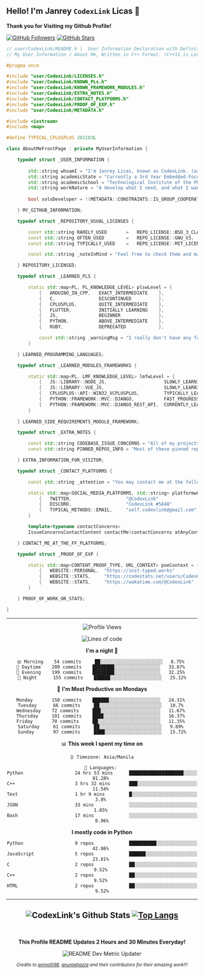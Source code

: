 ## Hello! I'm Janrey `CodexLink` Licas 👋

**Thank you for Visiting my Github Profile!**
<div>
  
[![GitHub Followers](https://img.shields.io/github/followers/CodexLink?label=Follow%20Me&style=social)](http://github.com/CodexLink?tab=followers)
[![GitHub Stars](https://img.shields.io/github/stars/CodexLink/CodexLink?style=social)](https://github.com/CodexLink/CodexLink/stargazers)

</div>
 
 
```c++
// user/CodexLink/README.h |  User Information Declaration with Definitions
// My User Information / About Me, Written in C++ Format. (C++11 is Love)

#pragma once

#include "user/CodexLink/LICENSES.h"
#include "user/CodexLink/KNOWN_PLs.h"
#include "user/CodexLink/KNOWN_FRAMEWORK_MODULES.h"
#include "user/CodexLink/EXTRA_NOTES.h"
#include "user/CodexLink/CONTACT_PLATFORMS.h"
#include "user/CodexLink/PROOF_OF_EXP.h"
#include "user/CodexLink/METADATA.h"

#include <iostream>
#include <map>

#define TYPICAL_CPLUSPLUS 201103L

class AboutMeFrontPage : private MyUserInformation {

    typedef struct _USER_INFORMATION {
    
        std::string whoamI = "I'm Janrey Licas, known as CodexLink. (as usual)"
        std::string academicState = "Currently a 3rd Year Embedded-Focused Computer Engineering Student. (On-going Status)"
        std::string academicSchool = "Technological Institute of the Philippines"
        std::string workNature = "A develop what I need, and what I want. I can't learn new things unless it's really needed even FORCE_LEARN_SOMETHING_FOR_NO_REASON=true"
        
        bool soloDeveloper = !(METADATA::CONSTRAINTS::IS_GROUP_COOPERATIVE) ? true : false // ! It's situational dependent.

    } MY_GITHUB_INFORMATION;

    typedef struct _REPOSITORY_USUAL_LICENSES {

        const std::string RARELY_USED       =   REPO_LICENSE::BSD_3_CLAUSE,
        const std::string OFTEN_USED        =   REPO_LICENSE::GNU_V3,
        const std::string TYPICALLY_USED    =   REPO_LICENSE::MIT_LICENSE

        const std::string _noteInMind = "Feel free to check them and make impressions about it, they don't bite :)"

    } REPOSITORY_LICENSED;

    typedef struct _LEARNED_PLS {

        static std::map<PL, PL_KNOWLEDGE_LEVEL> plswLevel = {
            {   ARDUINO_IN_CPP,   EXACT_INTERMEDIATE    },
            {   C,                DISCONTINUED          },
            {   CPLUSPLUS,        QUITE_INTERMEDIATE    },
            {   FLUTTER,          INITIALLY LEARNING    },
            {   JS,               BEGINNER              },
            {   PYTHON,           ABOVE_INTERMEDIATE    },
            {   RUBY,             DEPRECATED            },

            const std::string _warningMsg = "I really don't have any forte-like programming languages. I instantiate labelled 'self' as a quite average. I have potential but lazy af."
        }

    } LEARNED_PROGRAMMING_LANGUAGES;

    typedef struct _LEARNED_MODULES_FRAMEWORKS {

        static std::map<PL, LMF_KNOWLEDGE_LEVEL> lmfwLevel = {
            {   JS::LIBRARY::NODE_JS,                     SLOWLY_LEARNING                     },
            {   JS::LIBRARY::VUE_JS,                      SLOWLY_LEARNING_CURRENTLY_STOPPED   },
            {   CPLUSPLUS::API::WIN32_VCPLUSPLUS,         TYPICALLY_LEARNING_ON_THE_SPOT      },
            {   PYTHON::FRAMEWORK::MVC::DJANGO,           FAST_PROGRESSING_AT_THE_MOMENT      },
            {   PYTHON::FRAMEWORK::MVC::DJANGO_REST_API,  CURRENTLY_LEARNING_AS_A_WHOLE       }
        }
        
    } LEARNED_SIDE_REQUIREMENTS_MODULE_FRAMEWORK;

    typedef struct _EXTRA_NOTES {

        const std::string CODEBASE_ISSUE_CONCERNS = "All of my projects that is in the repository right now were all of my projects since I was a freshmen. All of them will receive optimizations or reworks."
        const std::string PINNED_REPOS_INFO = "Most of these pinned repository contains much more than what I have as usual and they represent the things that I learned from the day I made them. (I do on the spots and its mentally threatening. Not advisable :) )"

    } EXTRA_INFORMATION_FOR_VISITOR;

    typedef struct _CONTACT_PLATFORMS {

        const std::string _attention = "You may contact me at the following: "

        static std::map<SOCIAL_MEDIA_PLATFORMS, std::string> platformwContact = {
            {   TWITTER,                    "@CodexLink"                                },
            {   DISCORD,                    "CodexLink #5848"                           },
            {   TYPICAL_METHODS::EMAIL,     "self.codexlink@gmail.com"                  }
        }

        template<typename contactConcerns>
        IssueConcernsContactContent contactMe(contactConcerns atAnyContext, std::string requiresLabel, bool shouldBeImportant= bool(true || false));

    } CONTACT_ME_AT_THE_FF_PLATFORMS;

    typedef struct _PROOF_OF_EXP {

        static std::map<CONTENT_PROOF_TYPE, URL_CONTEXT> poeContext = {
            {   WEBSITE::PERSONAL,  "https://inst-typed.works"                  }
            {   WEBSITE::STATS,     "https://codestats.net/users/CodexLink"     }
            {   WEBSITE::STATS,     "https://wakatime.com/@CodexLink"           }
        }

    } PROOF_OF_WORK_OR_STATS;

}

```
-------
<div align="center">

<!--START_SECTION:waka-->
![Profile Views](http://img.shields.io/badge/Profile%20Views-24-blue)

![Lines of code](https://img.shields.io/badge/From%20Hello%20World%20I've%20written-3.1%20million%20Lines%20of%20code-blue)

**I'm a night 🦉** 

```text
🌞 Morning    54 commits     ██░░░░░░░░░░░░░░░░░░░░░░░   8.75% 
🌆 Daytime    209 commits    ████████░░░░░░░░░░░░░░░░░   33.87% 
🌃 Evening    199 commits    ████████░░░░░░░░░░░░░░░░░   32.25% 
🌙 Night      155 commits    ██████░░░░░░░░░░░░░░░░░░░   25.12%

```
📅 **I'm Most Productive on Mondays** 

```text
Monday       150 commits    ██████░░░░░░░░░░░░░░░░░░░   24.31% 
Tuesday      66 commits     ██░░░░░░░░░░░░░░░░░░░░░░░   10.7% 
Wednesday    72 commits     ███░░░░░░░░░░░░░░░░░░░░░░   11.67% 
Thursday     101 commits    ████░░░░░░░░░░░░░░░░░░░░░   16.37% 
Friday       70 commits     ██░░░░░░░░░░░░░░░░░░░░░░░   11.35% 
Saturday     61 commits     ██░░░░░░░░░░░░░░░░░░░░░░░   9.89% 
Sunday       97 commits     ████░░░░░░░░░░░░░░░░░░░░░   15.72%

```


📊 **This week I spent my time on** 

```text
⌚︎ Timezone: Asia/Manila

💬 Languages: 
Python                   24 hrs 53 mins      ████████████████████░░░░░   81.28% 
C++                      3 hrs 32 mins       ███░░░░░░░░░░░░░░░░░░░░░░   11.54% 
Text                     1 hr 9 mins         █░░░░░░░░░░░░░░░░░░░░░░░░   3.8% 
JSON                     33 mins             ░░░░░░░░░░░░░░░░░░░░░░░░░   1.85% 
Bash                     17 mins             ░░░░░░░░░░░░░░░░░░░░░░░░░   0.96%

```

**I mostly code in Python** 

```text
Python                   9 repos             ██████████░░░░░░░░░░░░░░░   42.86% 
JavaScript               5 repos             ██████░░░░░░░░░░░░░░░░░░░   23.81% 
C                        2 repos             ██░░░░░░░░░░░░░░░░░░░░░░░   9.52% 
C++                      2 repos             ██░░░░░░░░░░░░░░░░░░░░░░░   9.52% 
HTML                     2 repos             ██░░░░░░░░░░░░░░░░░░░░░░░   9.52%

```



<!--END_SECTION:waka-->
-------
![CodexLink's Github Stats](https://github-readme-stats.vercel.app/api?username=CodexLink&show_icons=true&theme=radical&include_all_commits=true&count_private=true&line_height=21)
[![Top Langs](https://github-readme-stats.vercel.app/api/top-langs/?username=CodexLink&layout=compact&card_width=400)](https://github.com/anuraghazra/github-readme-stats)
-------

<br>

****This Profile README Updates 2 Hours and 30 Minutes Everyday!****

![README Dev Metric Updater](https://github.com/CodexLink/CodexLink/workflows/README%20Dev%20Metric%20Updater/badge.svg)

<small><i>Credits to [anmol098](https://github.com/anmol098/waka-readme-stats), [anuraghazra](https://github.com/anuraghazra/github-readme-stats) and their contributors for their amazing work!!!<i/></small>
</div>


